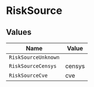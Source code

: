 # RiskSource


## Values

| Name                | Value               |
| ------------------- | ------------------- |
| `RiskSourceUnknown` |                     |
| `RiskSourceCensys`  | censys              |
| `RiskSourceCve`     | cve                 |